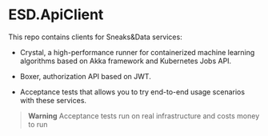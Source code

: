 # ESD.ApiClient

This repo contains clients for Sneaks&Data services:

- Crystal, a high-performance runner for containerized machine learning algorithms based on Akka framework and Kubernetes Jobs API. 
- Boxer, authorization API based on JWT.

- Acceptance tests that allows you to try end-to-end usage scenarios with these services.
> **Warning**
> Acceptance tests run on real infrastructure and costs money to run
